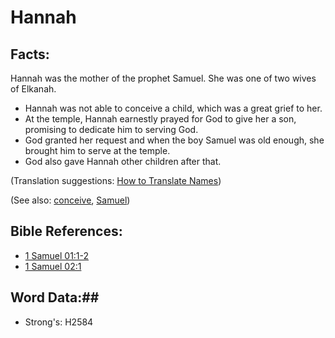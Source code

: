 # Hannah #

## Facts: ##

Hannah was the mother of the prophet Samuel. She was one of two wives of Elkanah.

* Hannah was not able to conceive a child, which was a great grief to her.
* At the temple, Hannah earnestly prayed for God to give her a son, promising to dedicate him to serving God.
* God granted her request and when the boy Samuel was old enough, she brought him to serve at the temple.
* God also gave Hannah other children after that.

(Translation suggestions: [How to Translate Names](rc://en/ta/man/translate/translate-names))

(See also: [conceive](../other/conceive.md), [Samuel](samuel.md))

## Bible References: ##

* [1 Samuel 01:1-2](rc://en/tn/help/1sa/01/01)
* [1 Samuel 02:1](rc://en/tn/help/1sa/02/01)

## Word Data:##

* Strong's: H2584
